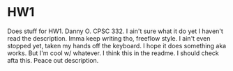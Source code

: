 # HW1
Does stuff for HW1.  Danny O.  CPSC 332.   I ain't sure what it do yet I haven't read the description.  Imma keep writing tho, freeflow style.  I ain't even stopped yet, taken my hands off the keyboard.  I hope it does something aka works.  But I'm cool w/ whatever.  I think this in the readme.  I should check afta this.  Peace out description. 
